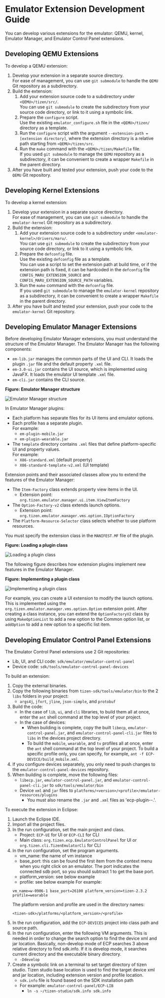 # Emulator Extension Development Guide

You can develop various extensions for the emulator: QEMU, kernel, Emulator Manager, and Emulator Control Panel extensions.

## Developing QEMU Extensions

To develop a QEMU extension:

1. Develop your extension in a separate source directory.  
   For ease of management, you can use `git submodule` to handle the `QEMU` Git repository as a subdirectory.
2. Build the extension:
    1. Add your extension source code to a subdirectory under `<QEMU>/tizen/src/`.  
        You can use `git submodule` to create the subdirectory from your source code directory, or link to it using a symbolic link.
    2. Prepare the `configure` script.  
        Use the existing `emulator_configure.sh` file in the `<QEMU>/tizen/` directory as a template.
    3. Run the `configure` script with the argument `--extension-path = [extension directory]`, where the extension directory is a relative path starting from `<QEMU>/tizen/src`.
    4. Run the `make` command with the `<QEMU>/tizen/Makefile` file.  
        If you used `git submodule` to manage the `QEMU` repository as a subdirectory, it can be convenient to create a wrapper `Makefile` in the parent directory.
3. After you have built and tested your extension, push your code to the `QEMU` Git repository.

        
## Developing Kernel Extensions

To develop a kernel extension:

1. Develop your extension in a separate source directory.  
   For ease of management, you can use `git submodule` to handle the `emulator-kernel` Git repository as a subdirectory.
2. Build the extension:
    1. Add your extension source code to a subdirectory under `<emulator-kernel>/drivers/maru/`.  
       You can use `git submodule` to create the subdirectory from your source code directory, or link to it using a symbolic link.
    2. Prepare the `defconfig` file.  
       Use the existing `defconfig` file as a template.  
       You can use a script to set the extension path at build time, or if the extension path is fixed, it can be hardcoded in the `defconfig` file `CONFIG_MARU_EXTENSION_SOURCE` and `CONFIG_MARU_EXTENSION_SOURCE_PATH` variables.
    3. Run the `make` command with the `defconfig` file.  
       If you used `git submodule` to manage the `emulator-kernel` repository as a subdirectory, it can be convenient to create a wrapper `Makefile` in the parent directory.
3. After you have built and tested your extension, push your code to the `emulator-kernel` Git repository.

## Developing Emulator Manager Extensions

Before developing Emulator Manager extensions, you must understand the structure of the Emulator Manager. The Emulator Manager has the following components:
- `em-lib.jar` manages the common parts of the UI and CLI. It loads the plugin `.jar` file and the default property `.xml` file.
- `em-3.0-ui.jar` contains the UI source, which is implemented using JavaFX. It loads the emulator UI template `.xml` file.
- `em-cli.jar` contains the CLI source.

**Figure: Emulator Manager structure**

![Emulator Manager structure](media/em-structure.png)

In Emulator Manager plugins:
- Each platform has separate files for its UI items and emulator options.
- Each profile has a separate plugin.  
  For example:
  - `em-plugin-mobile.jar`
  - `em-plugin-wearable.jar`
- The `template` directory contains `.xml` files that define platform-specific UI and property values.  
  For example:
  - `X86-standard.xml` (default property)
  - `X86-standard-template-v2.xml` (UI template)

Extension points and their associated classes allow you to extend the features of the Emulator Manager:
- The `Item-Factory` class extends property view items in the UI.
  - Extension point: `org.tizen.emulator.manager.ui.item.ViewItemFactory`
- The `Option-Factory-v2` class extends launch options.
  - Extension point: `org.tizen.emulator.manager.vms.option.IOptionFactory`
- The `Platform-Resource-Selector` class selects whether to use platform resources.

You must specify the extension class in the `MANIFEST.MF` file of the plugin.

**Figure: Loading a plugin class**

![Loading a plugin class](media/em-loading-plugin.png)

The following figure describes how extension plugins implement new features in the Emulator Manager.

**Figure: Implementing a plugin class**

![Implementing a plugin class](media/em-loading-plugin-func.png)

For example, you can create a UI extension to modify the launch options. This is implemented using the `org.tizen.emulator.manager.vms.option.Option` extension point. After creating a class instance, you can extend the `OptionFactoryV2` class by using `MakeOptionList` to add a new option to the Common option list, or `addOption` to add a new option to a specific list item.

## Developing Emulator Control Panel Extensions

The Emulator Control Panel extensions use 2 Git repositories:
- Lib, UI, and CLI code: `sdk/emulator/emulator-control-panel`
- Device code: `sdk/tools/emulator-control-panel-devices`

To build an extension:

1. Copy the external binaries.
2. Copy the following binaries from `tizen-sdk/tools/emulator/bin` to the 2 `libs` folders in your project:
    - `args4j`, `jfxrt`, `jline`, `json-simple`, and `protobuf`
3. Build the code:
   - In the case of `lib`, `ui`, and `cli` libraries, to build them all at once, enter the `ant` shell command at the top level of your project.
   - In the case of devices:
     - When building is complete, copy the built `libecp`, `emulator-control-panel.jar`, and `emulator-control-panel-cli.jar` files to `libs` in the devices project directory.
     - To build the `mobile`, `wearable`, and `tv` profiles all at once, enter the `ant` shell command at the top level of your project. To build a specific profile only, you can specify, for example, `ant -f ECP-DEVICE/build_mobile.xml`.
4. If you configure devices separately, you only need to push changes to the `emulator-control-panel-devices` repository.
5. When building is complete, move the following files:
    - `libecp.jar`, `emulator-control-panel.jar`, and `emulator-control-panel-cli.jar` to `sdk/tools/emulator/bin`
    - Device `xml` and `jar` files to `platforms/<version>/<profile>/emulator-resources/plugins`
        - You must also rename the `.jar` and `.xml` files as 'ecp-plugin-<profile>-<version>.<extension>'.

To execute the extension in Eclipse:

1. Launch the Eclipse IDE.
2. Import all the project files.
3. In the run configuration, set the main project and class.
   - Project: `ECP-UI` for UI or `ECP-CLI` for CLI
   - Main class: `org.tizen.ecp.EmulatorControlPanel` for UI or `org.tizen.cli.TizenEmulatorCli` for CLI
4. In the run configuration, set the program arguments.
   - vm_name: the name of vm instance
   - base_port: this can be found the first item from the context menu when you right click on an emulator. The port indicates the connected sdb port, so you should subtract 1 to get the base port.
   - platform_version: see below example
   - profile: see below example
   For example:
   ```
   vm_name=w-0906-1 base_port=26100 platform_version=tizen-2.3.2 profile=wearable
   ```
   The platform version and profile are used in the directory names:
   ```
   <tizen-sdk>/platforms/<platform_version>/<profile>
   ```
5. In the run configuration, add the `ECP-DEVICES` project into class path and source path.
6. In the run configuration, enter the following VM arguments. This is needed in order to change the search option to find the device xml and jar location. Basically, non-develop mode of ECP searches 3 above relative directory to find sdk.info. If it is develop mode, it searches current directory and the executable binary directory.
    - `-Ddevelop`
7. Create a symbolic link on a terminal to set target directory of tizen studio. Tizen studio base location is used to find the target device xml and jar location, including extension version and profile location.
    - `sdk.info` file is found based on the SDK installation path
    - For example: `emulator-control-panel/ECP-LIB`
      - `ln -s ~/tizen-studio/sdk.info sdk.info`

